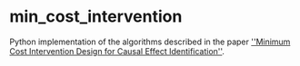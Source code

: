 # min_cost_intervention
Python implementation of the algorithms described in the paper [''Minimum Cost Intervention Design for Causal Effect Identification''](https://proceedings.mlr.press/v162/akbari22a.html).
